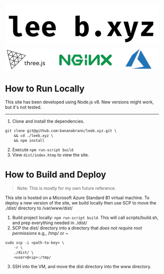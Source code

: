![Logo of leeb.xyz](/screenshots/title.png?raw=true)

![Logo of three.js](/screenshots/logos.png?raw=true)

# How to Run Locally
This site has been developed using Node.js v8. New versions might work, but it's not tested. 

***

1. Clone and install the dependencies.

```
git clone git@github.com:bananabrann/leeb.xyz.git \
    && cd ./leeb.xyz \
    && npm install
```

2. Execute `npm run-script build`
3. View `dist/index.htmp` to view the site.

# How to Build and Deploy
> Note: This is mostly for my own future reference. 

This site is hosted on a Microsoft Azure Standard B1 virtual machine. To deploy a new version of the site, we build locally then use SCP to move the ./dist/ directory to /var/www/dist/

1. Build project locally: `npm run-script build`. This will call scripts/build.sh, and prep everything needed in ./dist/
1. SCP the dist/ directory into a directory that *does not require root permissions* e.g., /tmp/ or ~
```
sudo scp -i <path-to-key> \
    -r \
    ./dist/ \
    <user>@<ip>:/tmp/
```
3. SSH into the VM, and move the dist directory into the www directory.